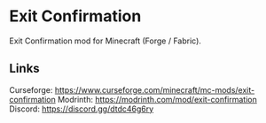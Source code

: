 # Exit Confirmation
Exit Confirmation mod for Minecraft (Forge / Fabric).

## Links
Curseforge: https://www.curseforge.com/minecraft/mc-mods/exit-confirmation
Modrinth: https://modrinth.com/mod/exit-confirmation
Discord: https://discord.gg/dtdc46g6ry
